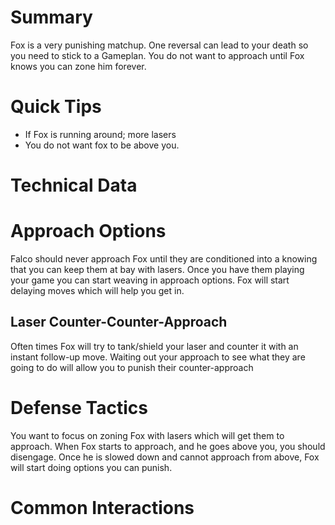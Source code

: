 # Summary
Fox is a very punishing matchup.  One reversal can lead to your death so you need to stick to a Gameplan. You do not want to approach until Fox knows you can zone him forever.
# Quick Tips
- If Fox is running around; more lasers
- You do not want fox to be above you. 
# Technical Data
# Approach Options
Falco should never approach Fox until they are conditioned into a knowing that you can keep them at bay with lasers. Once you have them playing your game you can start weaving in approach options.  Fox will start delaying moves which will help you get in.
## Laser Counter-Counter-Approach
Often times Fox will try to tank/shield your laser and counter it with an instant follow-up move.  Waiting out your approach to see what they are going to do will allow you to punish their counter-approach
# Defense Tactics
You want to focus on zoning Fox with lasers which will get them to approach. When Fox starts to approach, and he goes above you, you should disengage.  Once he is slowed down and cannot approach from above, Fox will start doing options you can punish.
# Common Interactions